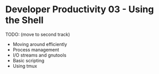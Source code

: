 # Developer Productivity 03 - Using the Shell

TODO: (move to second track)
- Moving around efficiently
- Process management
- I/O streams and gnutools
- Basic scripting
- Using tmux

